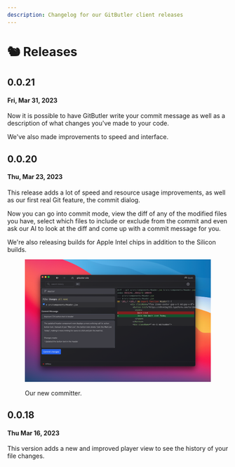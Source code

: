```yaml
---
description: Changelog for our GitButler client releases
---
```


# 🐿 Releases

## 0.0.21

#### Fri, Mar 31, 2023

Now it is possible to have GitButler write your commit message as well as a description of what changes you've made to your code. 

We've also made improvements to speed and interface. 

## 0.0.20

#### Thu, Mar 23, 2023

This release adds a lot of speed and resource usage improvements, as well as our first real Git feature, the commit dialog.&#x20;

Now you can go into commit mode, view the diff of any of the modified files you have, select which files to include or exclude from the commit and even ask our AI to look at the diff and come up with a commit message for you.

We're also releasing builds for Apple Intel chips in addition to the Silicon builds.

<figure><img src="../.gitbook/assets/CleanShot 2023-03-22 at 22.07.13@2x.png" alt=""><figcaption><p>Our new committer.</p></figcaption></figure>

## 0.0.18

#### Thu Mar 16, 2023

This version adds a new and improved player view to see the history of your file changes.

<figure><img src="../.gitbook/assets/CleanShot 2023-03-16 at 17.26.35@2x.png" alt=""><figcaption></figcaption></figure>
